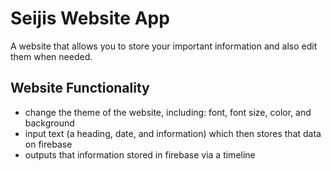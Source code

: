 # Seijis Website App

A website that allows you to store your important information and also edit them when needed.

## Website Functionality

- change the theme of the website, including: font, font size, color, and background
- input text (a heading, date, and information) which then stores that data on firebase
- outputs that information stored in firebase via a timeline

